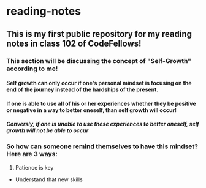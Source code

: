 # reading-notes
## This is my first public repository for my reading notes in class 102 of CodeFellows!
### **This section will be discussing the concept of "Self-Growth" according to me!**
#### Self growth can only occur if one's personal mindset is focusing on the end of the journey instead of the hardships of the present.
#### If one is able to use all of his or her experiences whether they be positive or negative in a way to better oneself, than self growth will occur!
#### *Conversly, if one is unable to use these experiences to better oneself, self growth will not be able to occur*
### So how can someone remind themselves to have this mindset? Here are 3 ways:
1. Patience is key
- Understand that new skills 
